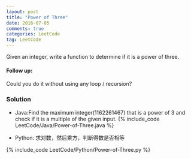 ```yaml
---
layout: post
title: "Power of Three"
date: 2016-07-05
comments: true
categories: LeetCode
tag: LeetCode
---
```


Given an integer, write a function to determine if it is a power of three.

#### Follow up:
Could you do it without using any loop / recursion?

<!--more-->
### Solution
* Java:Find the maximum integer(1162261467) that is a power of 3 and check if it is a multiple of the given input. 
{% include_code LeetCode/Java/Power-of-Three.java %}

* Python: 求对数，然后乘方，判断得数是否相等

{% include_code LeetCode/Python/Power-of-Three.py %}
